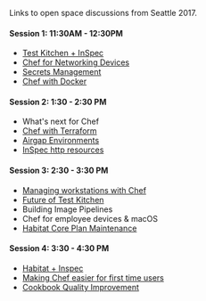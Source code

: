 Links to open space discussions from Seattle 2017.

#### Session 1: 11:30AM - 12:30PM

* [Test Kitchen + InSpec](https://github.com/chef/community-summits/wiki/Test-kitchen---InSpec)
* [Chef for Networking Devices](Chef-for-Networking-Devices)
* [Secrets Management](https://github.com/chef/community-summits/wiki/Secrets-Management)
* [Chef with Docker](Using-Chef-with-Docker)

#### Session 2:  1:30 - 2:30 PM

* What's next for Chef
* [Chef with Terraform](Chef-with-Terraform)
* [Airgap Environments](https://github.com/chef/community-summits/wiki/Airgap-Environments)
* [InSpec http resources](InSpec-HTTP-Resource)

#### Session 3:  2:30 - 3:30 PM

* [Managing workstations with Chef](Managing-workstations-with-Chef)
* [Future of Test Kitchen](Seattle2017-Future-of-Test-Kitchen)
* Building Image Pipelines
* Chef for employee devices & macOS
* [Habitat Core Plan Maintenance](Habitat-Core-Plan-Maintenance)

#### Session 4: 3:30 - 4:30 PM

* [Habitat + Inspec](Habitat-and-inspec)
* [Making Chef easier for first time users](Making-Chef-easier-for-first-time-users)
* [Cookbook Quality Improvement](Cookbook-quality-improvement)